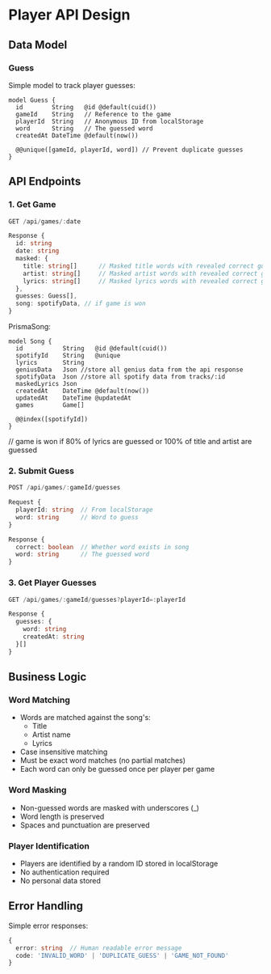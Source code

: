 # Player API Design

## Data Model

### Guess
Simple model to track player guesses:
```prisma
model Guess {
  id        String   @id @default(cuid())
  gameId    String   // Reference to the game
  playerId  String   // Anonymous ID from localStorage
  word      String   // The guessed word
  createdAt DateTime @default(now())

  @@unique([gameId, playerId, word]) // Prevent duplicate guesses
}
```

## API Endpoints

### 1. Get Game
```typescript
GET /api/games/:date

Response {
  id: string
  date: string
  masked: {
    title: string[]      // Masked title words with revealed correct guesses    
    artist: string[]     // Masked artist words with revealed correct guesses
    lyrics: string[]     // Masked lyrics words with revealed correct guesses
  },
  guesses: Guess[],
  song: spotifyData, // if game is won
}
```

PrismaSong:
```prisma
model Song {
  id           String   @id @default(cuid())
  spotifyId    String   @unique
  lyrics       String 
  geniusData   Json //store all genius data from the api response
  spotifyData  Json //store all spotify data from tracks/:id
  maskedLyrics Json
  createdAt    DateTime @default(now())
  updatedAt    DateTime @updatedAt
  games        Game[]

  @@index([spotifyId])
}
```

// game is won if 80% of lyrics are guessed or 100% of title and artist are guessed



### 2. Submit Guess
```typescript
POST /api/games/:gameId/guesses

Request {
  playerId: string  // From localStorage
  word: string      // Word to guess
}

Response {
  correct: boolean  // Whether word exists in song
  word: string      // The guessed word
}
```

### 3. Get Player Guesses
```typescript
GET /api/games/:gameId/guesses?playerId=:playerId

Response {
  guesses: {
    word: string
    createdAt: string
  }[]
}
```

## Business Logic

### Word Matching
- Words are matched against the song's:
  - Title
  - Artist name
  - Lyrics
- Case insensitive matching
- Must be exact word matches (no partial matches)
- Each word can only be guessed once per player per game

### Word Masking
- Non-guessed words are masked with underscores (_)
- Word length is preserved
- Spaces and punctuation are preserved

### Player Identification
- Players are identified by a random ID stored in localStorage
- No authentication required
- No personal data stored

## Error Handling

Simple error responses:
```typescript
{
  error: string  // Human readable error message
  code: 'INVALID_WORD' | 'DUPLICATE_GUESS' | 'GAME_NOT_FOUND'
}
``` 